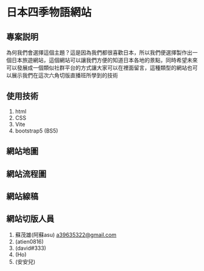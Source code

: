 # 日本四季物語網站

## 專案説明
為何我們會選擇這個主題？這是因為我們都很喜歡日本，所以我們便選擇製作出一個日本旅遊網站，這個網站可以讓我們方便的知道日本各地的景點，同時希望未來可以發展成一個類似社群平台的方式讓大家可以在裡面留言，這種類型的網站也可以展示我們在這次六角切版直播班所學到的技術

## 使用技術
1. html
2. CSS
3. Vite
4. bootstrap5 (BS5)

## 網站地圖



## 網站流程圖




## 網站線稿




## 網站切版人員
1. 蘇茂雄(阿蘇asu) a39635322@gmail.com
2. (atien0816)
3. (david#333)
4. (Ho)
5. (安安兒)